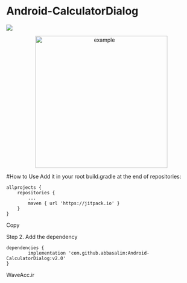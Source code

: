 # Android-CalculatorDialog

[![](https://jitpack.io/v/abbasalim/Android-CalculatorDialog.svg)](https://jitpack.io/#abbasalim/Android-CalculatorDialog)



<p align="center">
  <img src="http://uupload.ir/files/mw47_screenshot_from_2018-08-16_19-33-34.png" width="350" title="example">
</p>





#How to Use
Add it in your root build.gradle at the end of repositories:

	allprojects {
		repositories {
			...
			maven { url 'https://jitpack.io' }
		}
	}
Copy

Step 2. Add the dependency

	dependencies {
	        implementation 'com.github.abbasalim:Android-CalculatorDialog:v2.0'
	}


WaveAcc.ir